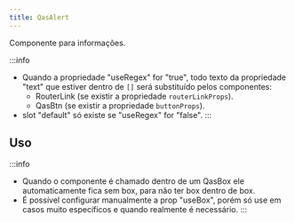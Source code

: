 ```yaml
---
title: QasAlert
---
```


Componente para informações.

<doc-api file="alert/QasAlert" name="QasAlert" />

:::info
- Quando a propriedade "useRegex" for "true", todo texto da propriedade "text" que estiver dentro de `[]` será substituído pelos componentes:
  - RouterLink (se existir a propriedade `routerLinkProps`).
  - QasBtn (se existir a propriedade `buttonProps`).
- slot "default" só existe se "useRegex" for "false".
:::

## Uso

<doc-example file="QasAlert/Basic" title="Básico" />

:::info
- Quando o componente é chamado dentro de um QasBox ele automaticamente fica sem box, para não ter box dentro de box.
- É possível configurar manualmente a prop "useBox", porém só use em casos muito específicos e quando realmente é necessário.
:::
<doc-example file="QasAlert/InsideBox" title="Dentro de box" />
<doc-example file="QasAlert/Button" title="Com botão" />
<doc-example file="QasAlert/ExternalLink" title="Link externo" />
